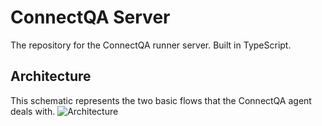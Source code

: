 # ConnectQA Server

The repository for the ConnectQA runner server. Built in TypeScript.<br>

## Architecture

This schematic represents the two basic flows that the ConnectQA agent deals with.
![Architecture](static/flow.png)
